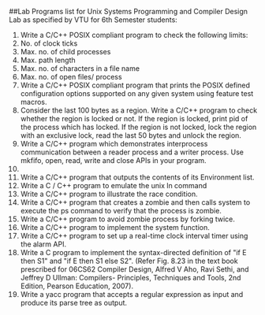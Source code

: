 ##Lab Programs list for Unix Systems Programming and Compiler Design Lab as specified by VTU for 6th Semester students:

1. Write a C/C++ POSIX compliant program to check the following limits:
  1. No. of clock ticks
  2. Max. no. of child processes
  3. Max. path length
  4. Max. no. of characters in a file name
  5. Max. no. of open files/ process
2. Write a C/C++ POSIX compliant program that prints the POSIX defined 
configuration options supported on any given system using feature test 
macros.
3. Consider the last 100 bytes as a region. Write a C/C++ program to check 
whether the region is locked or not. If the region is locked, print pid 
of the process which has locked. If the region is not locked, lock the 
region with an exclusive lock, read the last 50 bytes and unlock the 
region.
4. Write a C/C++ program which demonstrates interprocess communication 
between a reader process and a writer process. Use mkfifo, open, read, 
write and close APIs in your program.
5. 
  1. Write a C/C++ program that outputs the contents of its Environment 
list.
  2. Write a C / C++ program to emulate the unix ln command 
6. Write a C/C++ program to illustrate the race condition.
7. Write a C/C++ program that creates a zombie and then calls system to 
execute the ps command to verify that the process is zombie.
8. Write a C/C++ program to avoid zombie process by forking twice.
9. Write a C/C++ program to implement the system function.
10. Write a C/C++ program to set up a real-time clock interval timer using 
the alarm API. 
11. Write a C program to implement the syntax-directed definition of "if E 
then S1" and "if E then S1 else S2". (Refer Fig. 8.23 in the text book 
prescribed for 06CS62 Compiler Design, Alfred V Aho, Ravi Sethi, and 
Jeffrey D Ullman: Compilers- Principles, Techniques and Tools, 2nd 
Edition, Pearson Education, 2007).
12. Write a yacc program that accepts a regular expression as input and 
produce its parse tree as output.
